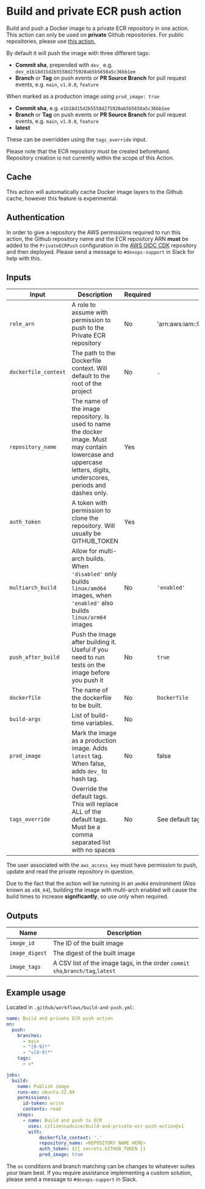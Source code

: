 # Build and private ECR push action

Build and push a Docker image to a private ECR repository in one action. This action can only be used on **private** Github repositories. For public repositories, please use [this action.](https://github.com/citizensadvice/build-and-push-action)

By default it will push the image with three different tags:

- **Commit sha**, prepended with `dev_` e.g. `dev_e1b18d15d2b5558d275920ab5b5650a5c36bb1ee`
- **Branch** or **Tag** on push events or **PR Source Branch** for pull request events, e.g. `main`, `v1.0.0`, `feature`

When marked as a production image using `prod_image: true`

- **Commit sha**, e.g. `e1b18d15d2b5558d275920ab5b5650a5c36bb1ee`
- **Branch** or **Tag** on push events or **PR Source Branch** for pull request events, e.g. `main`, `v1.0.0`, `feature`
- **latest**

These can be overridden using the `tags_override` input.

Please note that the ECR repository must be created beforehand. Repository creation is not currently within the scope of this Action.

## Cache

This action will automatically cache Docker image layers to the Github cache, however this feature is experimental.

## Authentication

In order to give a repository the AWS permissions required to run this action, the Github repository name and the ECR repository ARN **must** be added to the `PrivateECRPush` configuration in the [AWS OIDC CDK](https://github.com/citizensadvice/aws-oidc-cdk) repository and then deployed. Please send a message to `#devops-support` in Slack for help with this.

## Inputs

| Input                | Description                                                                                                                                                         | Required | Default                                         |
| -------------------- | ------------------------------------------------------------------------------------------------------------------------------------------------------------------- | -------- | ----------------------------------------------- |
| `role_arn`           | A role to assume with permission to push to the Private ECR repository                                                                                              | No       | 'arn:aws:iam::979633842206:role/PrivateECRPush' |
| `dockerfile_context` | The path to the Dockerfile context. Will default to the root of the project                                                                                         | No       | `.`                                             |
| `repository_name`    | The name of the image repository. Is used to name the docker image. Must may contain lowercase and uppercase letters, digits, underscores, periods and dashes only. | Yes      |                                                 |
| `auth_token`         | A token with permission to clone the repository. Will usually be GITHUB_TOKEN                                                                                       | Yes      |                                                 |
| `multiarch_build`    | Allow for multi-arch builds. When `'disabled'` only builds `linux/amd64` images, when `'enabled'` also builds `linux/arm64` images                                  | No       | `'enabled'`                                     |
| `push_after_build`   | Push the image after building it. Useful if you need to run tests on the image before you push it                                                                   | No       | `true`                                          |
| `dockerfile`         | The name of the dockerfile to be built.                                                                                                                             | No       | `Dockerfile`                                    |
| `build-args`         | List of build-time variables.                                                                                                                                       | No       |                                                 |
| `prod_image`         | Mark the image as a production image. Adds `latest` tag. When false, adds `dev_` to hash tag.                                                                       | No       | false                                           |
| `tags_override`      | Override the default tags. This will replace ALL of the default tags. Must be a comma separated list with no spaces                                                 | No       | See default tags above                          |

The user associated with the `aws_access_key` must have permission to push, update and read the private repository in question.

Due to the fact that the action will be running in an `amd64` environment (Also known as `x86_64`), building the image with multi-arch enabled will cause the build times to increase **significantly**, so use only when required.

## Outputs

| Name           | Description                                                                   |
| -------------- | ----------------------------------------------------------------------------- |
| `image_id`     | The ID of the built image                                                     |
| `image_digest` | The digest of the built image                                                 |
| `image_tags`   | A CSV list of the image tags, in the order `commit sha`,`branch/tag`,`latest` |

## Example usage

Located in `.github/workflows/build-and-push.yml`:

```yaml
name: Build and private ECR push action
on:
  push:
    branches:
      - main
      - "[0-9]*"
      - "v[0-9]*"
    tags:
      - v*

jobs:
  build:
    name: Publish image
    runs-on: ubuntu-22.04
    permissions:
      id-token: write
      contents: read
    steps:
      - name: Build and push to ECR
        uses: citizensadvice/build-and-private-ecr-push-action@v1
        with:
            dockerfile_context: '.'
            repository_name: <REPOSITORY NAME HERE>
            auth_token: ${{ secrets.GITHUB_TOKEN }}
            prod_image: true
```

The `on` conditions and branch matching can be changes to whatever suites your team best. If you require assistance implementing a custom solution, please send a message to `#devops-support` in Slack.
